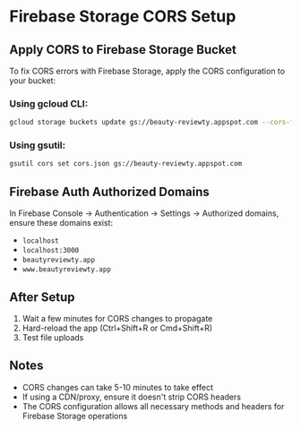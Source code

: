 # Firebase Storage CORS Setup

## Apply CORS to Firebase Storage Bucket

To fix CORS errors with Firebase Storage, apply the CORS configuration to your bucket:

### Using gcloud CLI:
```bash
gcloud storage buckets update gs://beauty-reviewty.appspot.com --cors-file=cors.json
```

### Using gsutil:
```bash
gsutil cors set cors.json gs://beauty-reviewty.appspot.com
```

## Firebase Auth Authorized Domains

In Firebase Console → Authentication → Settings → Authorized domains, ensure these domains exist:
- `localhost`
- `localhost:3000` 
- `beautyreviewty.app`
- `www.beautyreviewty.app`

## After Setup

1. Wait a few minutes for CORS changes to propagate
2. Hard-reload the app (Ctrl+Shift+R or Cmd+Shift+R)
3. Test file uploads

## Notes

- CORS changes can take 5-10 minutes to take effect
- If using a CDN/proxy, ensure it doesn't strip CORS headers
- The CORS configuration allows all necessary methods and headers for Firebase Storage operations
